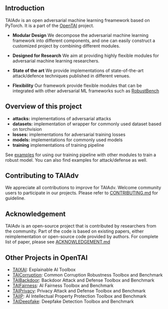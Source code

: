 ## Introduction

TAIAdv is an open adversarial machine learning freamework based on PyTorch. It is
a part of the [OpenTAI](https://github.com/OpenTAI) project.

- **Modular Design**  We decompose the adversarial machine learning framework into different components, and one can easily construct a customized project by combining different modules.

- **Designed for Research** We aim at providing highly flexible modules for adversarial machine learning researchers.

- **State of the art** We provide implementations of state-of-the-art attack/defence techniques published in different venues.

- **Flexibility** Our framework provide flexible modules that can be integrated with other adversarial ML frameworks such as [RobustBench](https://github.com/RobustBench/robustbench)

## Overview of this project
- **attacks:** implementations of adversarial attacks
- **datasets:** implementation of wrapper for commonly used dataset based on torchvision
- **losses:** implementations for adversarial training losses
- **models:** implementations for commonly used models
- **training** implementations of training pipeline

See [examples](https://github.com/OpenTAI/taiadv/tree/main/examples) for using our training pipeline with other modules to train a robust model. You can also find examples for attack/defense as well.

## Contributing to TAIAdv

We appreciate all contributions to improve for TAIAdv. Welcome community users to participate in our projects. Please refer to [CONTRIBUTING.md](https://github.com/OpenTAI/taiadv/blob/main/CONTRIBUTING.md) for guideline.

## Acknowledgement
TAIAdv is an open-source project that is contributed by researchers from the community. Part of the code is based on existing papers, either reimplementation or open-source code provided by authors. For complete list of paper, please see [ACKNOWLEDGEMENT.md](https://github.com/OpenTAI/taiadv/blob/main/ACKNOWLEDGEMENT.md)

## Other Projects in OpenTAI
- [TAIXAI](https://github.com/OpenTAI/taixai): Explainable AI Toolbox
- [TAICorruption](https://github.com/OpenTAI/taicorruption): Common Corruption Robustness Toolbox and Benchmark
- [TAIBackdoor](https://github.com/OpenTAI/taibackdoor): Backdoor Attack and Defense Toolbox and Benchmark
- [TAIFairness](https://github.com/OpenTAI/taifairness): AI Fairness Toolbox and Benchmark
- [TAIPrivacy](https://github.com/OpenTAI/taiprivacy): Privacy Attack and Defense Toolbox and Benchmark
- [TAIIP](https://github.com/OpenTAI/taiip): AI Intellectual Property Protection Toolbox and Benchmark
- [TAIDeepfake](https://github.com/OpenTAI/taideepfake): Deepfake Detection Toolbox and Benchmark
